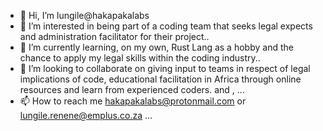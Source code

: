 - 👋 Hi, I’m lungile@hakapakalabs
- 👀 I’m interested in being part of a coding team that seeks legal expects and administration facilitator for their project..
- 🌱 I’m currently learning, on my own, Rust Lang as a hobby and the chance to apply my legal skills within the coding industry..
- 💞️ I’m looking to collaborate on giving input to teams in respect of legal implications of code, educational facilitation in Africa through online resources and learn from experienced coders. and ,  ...
- 📫 How to reach me hakapakalabs@protonmail.com or lungile.renene@emplus.co.za ...

<!---
hakapakalabs/hakapakalabs is a ✨ special ✨ repository because its `README.md` (this file) appears on your GitHub profile.
You can click the Preview link to take a look at your changes.
--->
